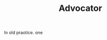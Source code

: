 ---
title: Advocator
letter: A
permalink: "/definitions/bld-advocator.html"
body: In old praotice. one
published_at: '2018-07-07'
source: Black's Law Dictionary 2nd Ed (1910)
layout: post
---